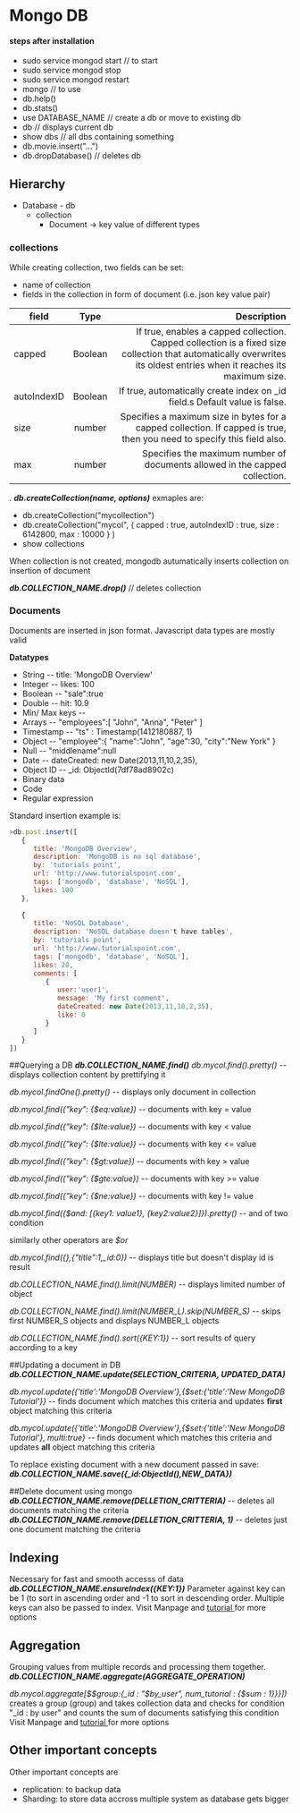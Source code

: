 # Mongo DB 
#### steps after installation
* sudo service mongod start  // to start
* sudo service mongod stop
* sudo service mongod restart
* mongo // to use
* db.help()
* db.stats() 
* use DATABASE_NAME // create a db or move to existing db
* db // displays current db
* show dbs // all dbs containing something
* db.movie.insert("...")
* db.dropDatabase() // deletes db

## Hierarchy
* Database - db
	* collection 
		* Document -> key value of different types

### collections

While creating collection, two fields can be set:

* name of collection
* fields in the collection in form of document (i.e. json key value pair)


| field	| Type  |  Description |
|------------|:-------:|----------------:|
|capped | Boolean|  If true, enables a capped collection. Capped collection is a fixed size collection that automatically overwrites its oldest entries when it reaches its maximum size.|
|autoIndexID| Boolean | If true, automatically create index on _id field.s Default value is false.|
| size | number | Specifies a maximum size in bytes for a capped collection. If capped is true, then you need to specify this field also.|
| max | number | Specifies the maximum number of documents allowed in the capped collection. |

.
***db.createCollection(name, options)***
exmaples are:

*  db.createCollection("mycollection")
* db.createCollection("mycol", { capped : true, autoIndexID : true, size :  6142800, max : 10000 } )
* show collections

When collection is not created, mongodb autumatically inserts collection on insertion of document

***db.COLLECTION_NAME.drop()*** // deletes collection

### Documents
Documents are inserted in json format. 
Javascript data types are mostly valid

**Datatypes**

* String -- title: 'MongoDB Overview'
* Integer -- likes: 100
* Boolean --  "sale":true
* Double -- hit:  10.9
* Min/ Max keys -- 
* Arrays -- "employees":[ "John", "Anna", "Peter" ]
* Timestamp -- "ts" : Timestamp(1412180887, 1)
* Object -- "employee":{ "name":"John", "age":30, "city":"New York" }
* Null -- "middlename":null
* Date -- dateCreated: new Date(2013,11,10,2,35),
* Object ID -- _id: ObjectId(7df78ad8902c)
* Binary data 
* Code
* Regular expression

Standard insertion example is: 
```javascript
>db.post.insert([
   {
      title: 'MongoDB Overview', 
      description: 'MongoDB is no sql database',
      by: 'tutorials point',
      url: 'http://www.tutorialspoint.com',
      tags: ['mongodb', 'database', 'NoSQL'],
      likes: 100
   },
	
   {
      title: 'NoSQL Database', 
      description: 'NoSQL database doesn't have tables',
      by: 'tutorials point',
      url: 'http://www.tutorialspoint.com',
      tags: ['mongodb', 'database', 'NoSQL'],
      likes: 20, 
      comments: [	
         {
            user:'user1',
            message: 'My first comment',
            dateCreated: new Date(2013,11,10,2,35),
            like: 0 
         }
      ]
   }
])
```

##Querying a DB
***db.COLLECTION_NAME.find()***
*db.mycol.find().pretty()* -- displays collection content by prettifying it

*db.mycol.findOne().pretty()* -- displays only document in collection
 
*db.mycol.find({"key": {$eq:value})* -- documents with key = value

*db.mycol.find({"key": {$lte:value})* -- documents with key < value

*db.mycol.find({"key": {$lte:value})* -- documents with key <= value

*db.mycol.find({"key": {$gt:value})* -- documents with key > value

*db.mycol.find({"key": {$gte:value})* -- documents with key >= value

*db.mycol.find({"key": {$ne:value})* -- documents with key != value

*db.mycol.find({$and: [{key1: value1}, {key2:value2}]}).pretty()* -- and of two condition

similarly other operators are *$or*

*db.mycol.find({},{"title":1,_id:0})* -- displays title but doesn't display id is result

*db.COLLECTION_NAME.find().limit(NUMBER)* -- displays limited number of object

*db.COLLECTION_NAME.find().limit(NUMBER_L).skip(NUMBER_S)* -- skips first NUMBER_S objects and displays NUMBER_L objects

*db.COLLECTION_NAME.find().sort({KEY:1})* -- sort results of query according to a key

##Updating a document in DB
***db.COLLECTION_NAME.update(SELECTION_CRITERIA, UPDATED_DATA)***

*db.mycol.update({'title':'MongoDB Overview'},{$set:{'title':'New MongoDB Tutorial'}}* -- finds document which matches this criteria and updates **first** object matching this criteria

*db.mycol.update({'title':'MongoDB Overview'},{$set:{'title':'New MongoDB Tutorial'}, multi:true}* -- finds document which matches this criteria and updates **all** object matching this criteria

To replace existing document with a new document passed in save:
***db.COLLECTION_NAME.save({_id:ObjectId(),NEW_DATA})***

##Delete document using mongo
 ***db.COLLECTION_NAME.remove(DELLETION_CRITTERIA)*** -- deletes all documents matching the criteria
  ***db.COLLECTION_NAME.remove(DELLETION_CRITTERIA, 1)*** -- deletes just one  document matching the criteria
  
## Indexing 
Necessary for fast and smooth accesss of data
***db.COLLECTION_NAME.ensureIndex({KEY:1})***
Parameter against key can be 1 (to sort in ascending order and -1 to sort in descending order. 
Multiple keys can also be passed to index. 
Visit Manpage and [tutorial ](https://www.tutorialspoint.com/mongodb/mongodb_indexing.htm) for more options

## Aggregation
Grouping values from multiple records and processing them together.
***db.COLLECTION_NAME.aggregate(AGGREGATE_OPERATION)***

*db.mycol.aggregate[$$group:{_id : "$by_user", num_tutorial : {$sum : 1}}}])*
creates a group (group) and takes collection data and checks for condition "_id : by user" and counts the sum of documents satisfying this condition
Visit Manpage and [tutorial ](https://www.tutorialspoint.com/mongodb/mongodb_aggregation.htm) for more options

## Other important concepts 
Other important concepts are 
* replication: to backup data 
* Sharding: to store data accross multiple system as database gets bigger
